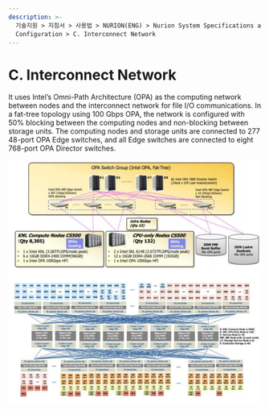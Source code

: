 ```yaml
---
description: >-
  기술지원 > 지침서 > 사용법 > NURION(ENG) > Nurion System Specifications and
  Configuration > C. Interconnect Network
---
```


# C. Interconnect Network

It uses Intel’s Omni-Path Architecture (OPA) as the computing network between nodes and the interconnect network for file I/O communications. In a fat-tree topology using 100 Gbps OPA, the network is configured with 50% blocking between the computing nodes and non-blocking between storage units. The computing nodes and storage units are connected to 277 48-port OPA Edge switches, and all Edge switches are connected to eight 768-port OPA Director switches.

![\[Block diagram of interconnect network\]](<../../../../.gitbook/assets/인터커넥트 네트워크 구성도.png>)
